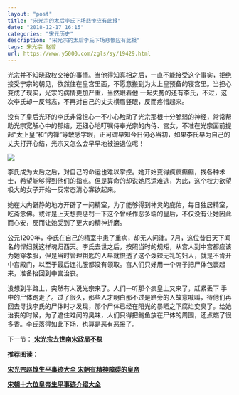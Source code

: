 ```yaml
---
layout: "post"
title: "宋光宗的太后李氏下场悲惨应有此报"
date: "2018-12-17 16:15"
categories: "宋元历史"
description: "宋光宗的太后李氏下场悲惨应有此报"
tags: 宋光宗 赵惇
url: https://www.y5000.com/zgls/sy/19429.html
---
```






光宗并不知晓政权交接的事情。当他得知真相之后，一直不能接受这个事实，拒绝接受宁宗的朝见，依然住在皇宫里面，不愿意搬到为太上皇预备的寝宫里。当担心变成了现实，光宗的病情更加严重，当然跟着他
一起失势的还有李氏，不过，这次李氏却一反常态，不再对自己的丈夫横眉竖眼，反而疼惜起来。

没有了皇后光环的李氏非常担心一不小心触动了光宗那根十分脆弱的神经，常常帮助光宗宽解心中的郁结，还细心地叮嘱侍奉光宗的内侍、宫女，不准在光宗面前提起“太上皇”和“内禅”等敏感字眼，正可谓早知今日何必当初，如果李氏早为自己的丈夫打开心结，光宗又怎么会早早地被迫退位呢！

![](https://img.y5000.com/uploads/allimg/170419/8-1F419102U3B0.jpg)

李氏成为太后之后，对自己的命运也难以掌控。她开始变得疯疯癫癫，找各种术士，希望能够得到他们的指点。但是算命的却说她厄运难逃，为此，这个权力欲望极大的女子开始一反常态清心寡欲起来。

她在大内僻静的地方开辟了一间精室，为了能够得到神灵的庇佑，每日独居精室，吃斋念佛。或许是上天想要惩罚一下这个曾经作恶多端的皇后，不仅没有让她因此而心安，反而让她受到了更大的精神折磨。

公元1200年，李氏在自己的精室中患了重病，却无人问津。7月，这位昔日天下闻名的悍妇就这样魂归西天。李氏去世之后，按照当时的规矩，从宫人到中宫都应该为她穿孝服，但是当时管理钥匙的人早就恨透了这个泼辣无礼的妇人，就是不肯开中宫殿门，以至于最后连礼服都没有领取。宫人们只好用一个席子把尸体包裹起来，准备抬回到中宫治丧。

没想到半路上，突然有人说光宗来了。人们一听那个疯皇上又来了，赶紧丢下
手中的尸体跑走了。过了很久，那些人才明白那不过是路旁的人故意喊叫，待他们再回去寻找李氏的尸体时才发现，那个尸体已经在阳光的暴晒之下腐烂变臭了。给她治丧的时候，为了遮住难闻的臭味，人们只得把鲍鱼放在尸体的周围，还点燃了很多香。李氏落得如此下场，也算是恶有恶报了。

下一节：[ **宋光宗去世南宋政局不稳**](https://www.y5000.com/zgls/sy/19430.html)

**推荐阅读：**

[**宋光宗赵惇生平事迹大全 宋朝有精神障碍的皇帝**](https://www.y5000.com/zgls/mrzj/19431.html)

[**宋朝十六位皇帝生平事迹介绍大全**](https://www.y5000.com/zgls/mq/19310.html)
